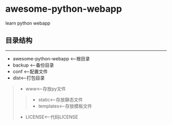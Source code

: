# awesome-python-webapp

learn python webapp


## 目录结构
____
 * awesome-python-webapp <--根目录
 * backup <--备份目录
 * conf <--配置文件
 * dist<--打包目录
> * www<--存放py文件
> > * static<--存放静态文件
> > * templates<--存放模板文件
> *  LICENSE<--代码LICENSE
